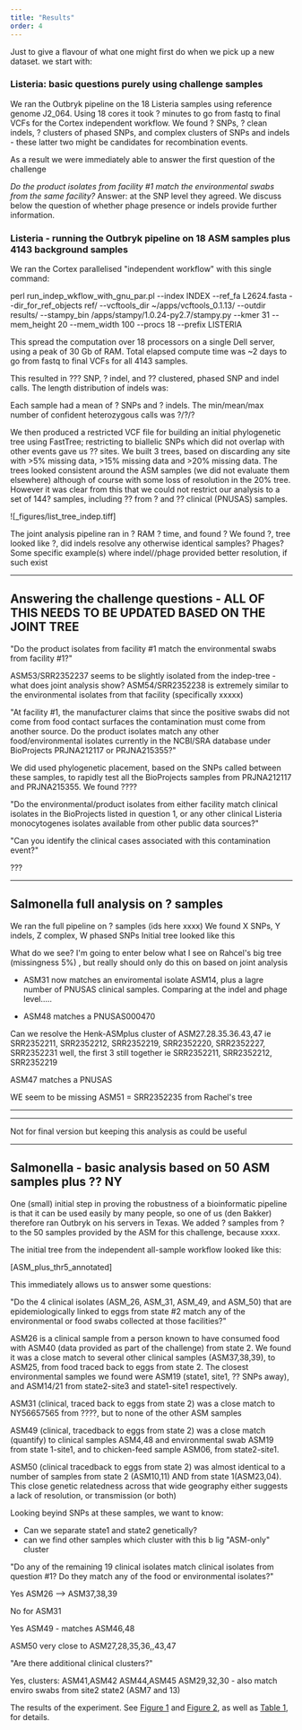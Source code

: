 ```yaml
---
title: "Results"
order: 4
---
```



Just to give a flavour of what one might first do when we pick up a new dataset. we start with:


### Listeria: basic questions purely using challenge samples


We ran the Outbryk pipeline on the 18 Listeria samples using reference genome J2_064. Using 18 cores it took ? minutes to go from fastq to final VCFs for the Cortex independent workflow. We found ? SNPs, ? clean indels, ? clusters of phased SNPs, and  complex clusters of SNPs and indels - these latter two might be candidates for recombination events. 

As a result we were immediately able to answer the first question of the challenge

*Do the product isolates from facility #1 match the environmental swabs from the same facility?*
Answer: at the SNP level they agreed. We discuss below the question of whether phage presence or indels provide further information.


### Listeria - running the Outbryk pipeline on 18 ASM samples plus 4143 background samples



We ran the Cortex parallelised "independent workflow" with this single command:

perl run_indep_wkflow_with_gnu_par.pl  --index INDEX --ref_fa L2624.fasta --dir_for_ref_objects ref/ --vcftools_dir ~/apps/vcftools_0.1.13/ --outdir results/ --stampy_bin /apps/stampy/1.0.24-py2.7/stampy.py --kmer 31 --mem_height 20 --mem_width 100 --procs 18 --prefix LISTERIA

This spread the computation over 18 processors on a single Dell server, using a peak of 30 Gb of RAM. 
Total elapsed compute time was ~2 days to go from fastq to final VCFs for all 4143 samples.

This resulted in ??? SNP, ? indel, and ?? clustered, phased SNP and indel calls.
The length distribution of indels was:

Each sample had a mean of ? SNPs and ? indels. The min/mean/max number of confident heterozygous calls was ?/?/?


We then produced a restricted VCF file for building an initial phylogenetic tree using FastTree; restricting to biallelic SNPs which did not overlap with other events gave us ?? sites. We built 3 trees, based on discarding any site with >5% missing data, >15% missing data and >20% missing data. The trees looked consistent around the ASM samples (we did not evaluate them elsewhere) although of course with some loss of resolution in the 20% tree. However it was clear from this that we could not restrict our analysis to a set of 144? samples, including ?? from ? and ?? clinical (PNUSAS) samples.


![_figures/list_tree_indep.tiff]

The joint analysis pipeline ran in ? RAM ? time, and found ?
We found ?, tree looked like ?, did indels resolve any otherwise identical samples? Phages?
Some specific example(s) where indel//phage provided better resolution, if such exist



------
Answering the challenge questions - ALL OF THIS NEEDS TO BE UPDATED BASED ON THE JOINT TREE
------

"Do the product isolates from facility #1 match the environmental swabs from facility #1?"


ASM53/SRR2352237 seems to be slightly isolated from the indep-tree - what does joint analysis show?
ASM54/SRR2352238 is extremely similar to the environmental isolates from that facility (specifically xxxxx)


"At facility #1, the manufacturer claims that since the positive swabs did not come from food contact surfaces the contamination must come from another source. Do the product isolates match any other food/environmental isolates currently in the NCBI/SRA database under BioProjects PRJNA212117 or PRJNA215355?"

We did used phylogenetic placement, based on the SNPs called between these samples, to rapidly test all the BioProjects samples from PRJNA212117 and PRJNA215355. We found ????



"Do the environmental/product isolates from either facility match clinical isolates in the BioProjects listed in question 1, or any other clinical Listeria monocytogenes isolates available from other public data sources?"



"Can you identify the clinical cases associated with this contamination event?"

???




-----
 Salmonella full analysis on ? samples 
----

We ran the full pipeline on ? samples (ids here xxxx)
We found X SNPs, Y indels, Z complex, W phased SNPs
Initial tree looked like this



What do we see? I'm going to enter below what I see on Rahcel's big tree (missingness 5%)
, but really should only do this on based on joint analysis

 - ASM31 now matches an enviromental isolate ASM14, plus a lagre number of PNUSAS clinical samples. Comparing at the indel and phage level.....

 - ASM48 matches a PNUSAS000470

 Can we resolve the Henk-ASMplus cluster of ASM27.28.35.36.43,47
 ie
 SRR2352211, SRR2352212, SRR2352219, SRR2352220, SRR2352227, SRR2352231
well, the first 3 still together
ie
 SRR2352211, SRR2352212, SRR2352219

ASM47 matches a PNUSAS

WE seem to be missing ASM51 = SRR2352235 from Rachel's tree








***************
***************

Not for final version but keeping this analysis as could be useful


------
Salmonella  - basic analysis based on 50 ASM samples plus ?? NY
------

One (small) initial step in proving the robustness of a bioinformatic pipeline is that it can be used easily by many people, so one of us (den Bakker) therefore ran Outbryk on his servers in Texas. We added ? samples from ? to the 50 samples provided by the ASM for this challenge, because xxxx.

The initial tree from the independent all-sample workflow looked like this:


[ASM_plus_thr5_annotated]

This immediately allows us to answer some questions:

"Do the 4 clinical isolates (ASM_26, ASM_31, ASM_49, and ASM_50) that are epidemiologically linked to eggs from state #2 match any of the environmental or food swabs collected at those facilities?"


ASM26 is a clinical sample from a person known to have consumed food with ASM40 (data provided as part of the challenge) from state 2. We found it was a close match to several other clinical samples (ASM37,38,39), to ASM25, from food traced back to eggs from  state 2.
The closest environmental samples we found were ASM19 (state1, site1, ?? SNPs away), and ASM14/21 from state2-site3 and state1-site1 respectively.


ASM31 (clinical, traced back to eggs from state 2) was a close match to NY56657565 from ????, but to none of the other ASM samples

ASM49 (clinical, tracedback to eggs from state 2) was a close match (quantify) to clinical samples ASM4,48 and environmental swab ASM19 from state 1-site1, and to chicken-feed sample ASM06, from state2-site1.

ASM50 (clinical tracedback to eggs from state 2) was almost identical to a number of samples from state 2 (ASM10,11) AND from state 1(ASM23,04). This close genetic relatedness across that wide geography either suggests a lack of resolution, or transmission (or both)


Looking beyind SNPs at these samples, we want to know:

 - Can we separate state1 and state2 genetically?
 - can we find other samples which cluster with this b lig "ASM-only" cluster


"Do any of the remaining 19 clinical isolates match clinical isolates from question #1? Do they match any of the food or environmental isolates?" 


Yes  ASM26 --> ASM37,38,39

No for ASM31

Yes ASM49 - matches ASM46,48

ASM50 very close to ASM27,28,35,36,,43,47


"Are there additional clinical clusters?"

Yes, clusters:
ASM41,ASM42
ASM44,ASM45
ASM29,32,30  - also match enviro swabs from site2 state2 (ASM7 and 13)









The results of the experiment. See [Figure 1](#figure-1) and [Figure 2](#figure-2), as well as [Table 1](#table-1), for details.
